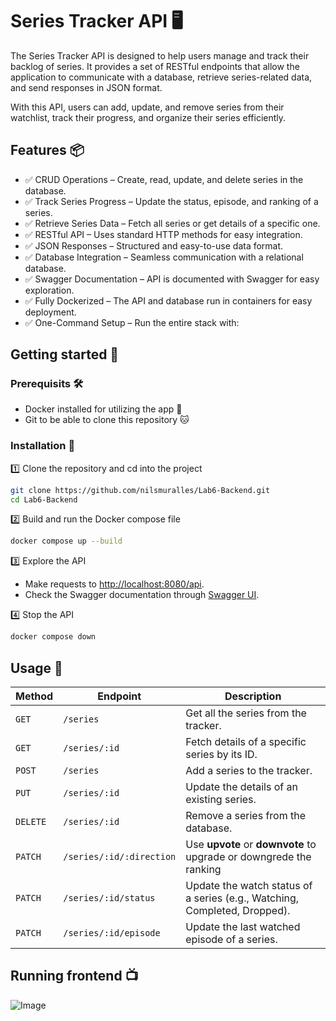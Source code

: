 # Series Tracker API 🖥️ 
The Series Tracker API is designed to help users manage and track their backlog of series. It provides a set of RESTful endpoints that allow the application to communicate with a database, retrieve series-related data, and send responses in JSON format.

With this API, users can add, update, and remove series from their watchlist, track their progress, and organize their series efficiently.

## Features 📦
- ✅ CRUD Operations – Create, read, update, and delete series in the database.
- ✅ Track Series Progress – Update the status, episode, and ranking of a series.
- ✅ Retrieve Series Data – Fetch all series or get details of a specific one.
- ✅ RESTful API – Uses standard HTTP methods for easy integration.
- ✅ JSON Responses – Structured and easy-to-use data format.
- ✅ Database Integration – Seamless communication with a relational database.
- ✅ Swagger Documentation – API is documented with Swagger for easy exploration.
- ✅ Fully Dockerized – The API and database run in containers for easy deployment.
- ✅ One-Command Setup – Run the entire stack with:

## Getting started 🚀
### Prerequisits 🛠️
- Docker installed for utilizing the app 🐳
- Git to be able to clone this repository 🐱

### Installation 💾
1️⃣ Clone the repository and cd into the project
```sh
git clone https://github.com/nilsmuralles/Lab6-Backend.git
cd Lab6-Backend
```

2️⃣ Build and run the Docker compose file
```sh
docker compose up --build
```

3️⃣ Explore the API
- Make requests to [http://localhost:8080/api](http://localhost:8080/api).
- Check the Swagger documentation through [Swagger UI](http://localhost:8080/swagger/index.html).

4️⃣ Stop the API
```sh
docker compose down
```

## Usage 📌
| Method  | Endpoint               | Description |
|---------|------------------------|-------------|
| `GET`   | `/series`              | Get all the series from the tracker. |
| `GET`   | `/series/:id`          | Fetch details of a specific series by its ID. |
| `POST`  | `/series`              | Add a series to the tracker. |
| `PUT`   | `/series/:id`          | Update the details of an existing series. |
| `DELETE`| `/series/:id`          | Remove a series from the database. |
| `PATCH` | `/series/:id/:direction` | Use **upvote** or **downvote** to upgrade or downgrede the ranking |
| `PATCH` | `/series/:id/status`   | Update the watch status of a series (e.g., Watching, Completed, Dropped). |
| `PATCH` | `/series/:id/episode`  | Update the last watched episode of a series. |

## Running frontend 📺
![Image](https://github.com/user-attachments/assets/539d1060-991f-4966-9a32-ec35c7e03984)
